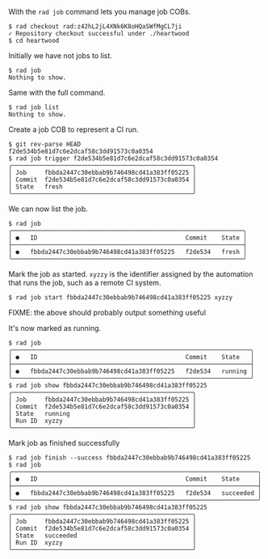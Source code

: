 With the `rad job` command lets you manage job COBs.

```
$ rad checkout rad:z42hL2jL4XNk6K8oHQaSWfMgCL7ji
✓ Repository checkout successful under ./heartwood
$ cd heartwood
```

Initially we have not jobs to list.

```
$ rad job
Nothing to show.
```

Same with the full command.

```
$ rad job list
Nothing to show.
```

Create a job COB to represent a CI run.

```
$ git rev-parse HEAD
f2de534b5e81d7c6e2dcaf58c3dd91573c0a0354
$ rad job trigger f2de534b5e81d7c6e2dcaf58c3dd91573c0a0354
╭──────────────────────────────────────────────────╮
│ Job     fbbda2447c30ebbab9b746498cd41a383ff05225 │
│ Commit  f2de534b5e81d7c6e2dcaf58c3dd91573c0a0354 │
│ State   fresh                                    │
╰──────────────────────────────────────────────────╯
```

We can now list the job.

```
$ rad job
╭────────────────────────────────────────────────────────────────╮
│ ●   ID                                         Commit    State │
├────────────────────────────────────────────────────────────────┤
│ ●   fbbda2447c30ebbab9b746498cd41a383ff05225   f2de534   fresh │
╰────────────────────────────────────────────────────────────────╯
```

Mark the job as started. `xyzzy` is the identifier assigned by the
automation that runs the job, such as a remote CI system.

```
$ rad job start fbbda2447c30ebbab9b746498cd41a383ff05225 xyzzy
```

FIXME: the above should probably output something useful

It's now marked as running.

```
$ rad job
╭──────────────────────────────────────────────────────────────────╮
│ ●   ID                                         Commit    State   │
├──────────────────────────────────────────────────────────────────┤
│ ●   fbbda2447c30ebbab9b746498cd41a383ff05225   f2de534   running │
╰──────────────────────────────────────────────────────────────────╯
$ rad job show fbbda2447c30ebbab9b746498cd41a383ff05225
╭──────────────────────────────────────────────────╮
│ Job     fbbda2447c30ebbab9b746498cd41a383ff05225 │
│ Commit  f2de534b5e81d7c6e2dcaf58c3dd91573c0a0354 │
│ State   running                                  │
│ Run ID  xyzzy                                    │
╰──────────────────────────────────────────────────╯
```

Mark job as finished successfully

```
$ rad job finish --success fbbda2447c30ebbab9b746498cd41a383ff05225
$ rad job
╭────────────────────────────────────────────────────────────────────╮
│ ●   ID                                         Commit    State     │
├────────────────────────────────────────────────────────────────────┤
│ ●   fbbda2447c30ebbab9b746498cd41a383ff05225   f2de534   succeeded │
╰────────────────────────────────────────────────────────────────────╯
$ rad job show fbbda2447c30ebbab9b746498cd41a383ff05225
╭──────────────────────────────────────────────────╮
│ Job     fbbda2447c30ebbab9b746498cd41a383ff05225 │
│ Commit  f2de534b5e81d7c6e2dcaf58c3dd91573c0a0354 │
│ State   succeeded                                │
│ Run ID  xyzzy                                    │
╰──────────────────────────────────────────────────╯
```
